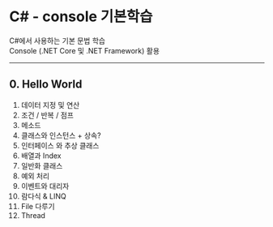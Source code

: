 # C# - console 기본학습

C#에서 사용하는 기본 문법 학습 <br>
Console (.NET Core 및 .NET Framework) 활용

-------------------------------------
## 0. Hello World


1. 데이터 지정 및 연산
2. 조건 / 반복 / 점프
3. 메소드
4. 클래스와 인스턴스 + 상속?
5. 인터페이스 와 추상 클래스
6. 배열과 Index
7. 일반화 클래스
8. 예외 처리
9. 이벤트와 대리자
10. 람다식 & LINQ
11. File 다루기
12. Thread
